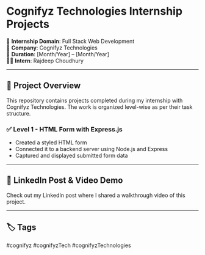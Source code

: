 # Cognifyz Technologies Internship Projects

🚀 **Internship Domain**: Full Stack Web Development  
🏢 **Company**: Cognifyz Technologies  
📆 **Duration**: [Month/Year] – [Month/Year]  
👨‍💻 **Intern**: Rajdeep Choudhury  

---

## 🔹 Project Overview

This repository contains projects completed during my internship with Cognifyz Technologies. The work is organized level-wise as per their task structure.

### ✅ Level 1 - HTML Form with Express.js
- Created a styled HTML form
- Connected it to a backend server using Node.js and Express
- Captured and displayed submitted form data



---

## 🔗 LinkedIn Post & Video Demo
Check out my LinkedIn post where I shared a walkthrough video of this project.  


---

## 🏷️ Tags
#cognifyz #cognifyzTech #cognifyzTechnologies
